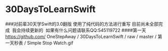 # 30DaysToLearnSwift
###对前辈30天学Swift的3.0翻版  使用了纯代码的方法进行重写 目前尚未全部完成  我会持续更新的  如果有什么问题请联系QQ:545119722
####第一天
 https://github.com/ OneStepAway / 30DaysToLearnSwift / raw / master / 第一天秒表 / Simple Stop Watch.gif
